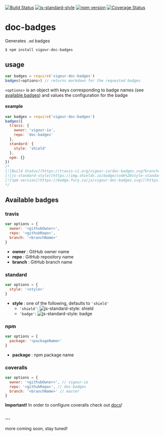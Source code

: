 <!-- VDOC.badges travis; standard; npm; coveralls -->
<!-- DON'T EDIT THIS SECTION (including comments), INSTEAD RE-RUN `vdoc` TO UPDATE -->
[![Build Status](https://travis-ci.org/vigour-io/doc-badges.svg?branch=master)](https://travis-ci.org/vigour-io/doc-badges)
[![js-standard-style](https://img.shields.io/badge/code%20style-standard-brightgreen.svg)](http://standardjs.com/)
[![npm version](https://badge.fury.io/js/vigour-doc-badges.svg)](https://badge.fury.io/js/vigour-doc-badges)
[![Coverage Status](https://coveralls.io/repos/github/vigour-io/doc-badges/badge.svg?branch=master)](https://coveralls.io/github/vigour-io/doc-badges?branch=master)

<!-- VDOC END -->

# doc-badges
Generates `.md` badges

`$ npm install vigour-doc-badges`

## usage

```javascript
var badges = require('vigour-doc-badges')
badges(<options>) // returns markdown for the requested badges
```

`<options>` is an object with keys corresponding to badge names (see [available badges](#available-badges)) and values the configuration for the badge

#### example

```javascript
var badges = require('vigour-doc-badges')
badges({
  travis: {
    owner: 'vigour-io',
    repo: 'doc-badges'
  },
  standard: {
    style: 'shield'
  },
  npm: {}
})
/*
[![Build Status](https://travis-ci.org/vigour-io/doc-badges.svg?branch=master)](https://travis-ci.org/vigour-io/doc-badges)
[![js-standard-style](https://img.shields.io/badge/code%20style-standard-brightgreen.svg)](http://standardjs.com/)
[![npm version](https://badge.fury.io/js/vigour-doc-badges.svg)](https://badge.fury.io/js/vigour-doc-badges)
*/
```

## Available badges

### travis
```javascript
var options = {
  owner: '<githubOwner>',
  repo: '<githubRepo>',
  branch: '<branchName>'
}
```
- **owner** : GitHub owner name
- **repo** : GitHub repository name
- **branch** : GitHub branch name

### standard
```javascript
var options = {
  style: '<style>'
}
```
- **style** : one of the following, defaults to `'shield'`
  * `'shield'`: ![js-standard-style: shield](https://img.shields.io/badge/code%20style-standard-brightgreen.svg "js-standard-style: shield")
  * `'badge'`: ![js-standard-style: badge](https://cdn.rawgit.com/feross/standard/master/badge.svg "js-standard-style: badge")


### npm
```javascript
var options = {
  package: '<packageName>'
}
```
- **package** : npm package name

### coveralls
```javascript
var options = {
  owner: '<githubOwner>', // vigour-io
  repo: '<githubRepo>', // doc-badges
  branch: '<branchName>' // master
}
```

**Important!** In order to configure coveralls check out [docs](docs/coveralls.md)!

### ...
more coming soon, stay tuned!
